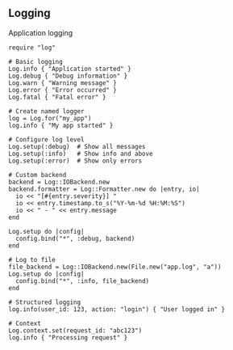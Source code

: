 <!-- METADATA
{
  "title": "Crystal Logging",
  "tags": [
    "crystal",
    "logging",
    "debugging"
  ],
  "language": "crystal"
}
-->

## Logging
Application logging
```crystal
require "log"

# Basic logging
Log.info { "Application started" }
Log.debug { "Debug information" }
Log.warn { "Warning message" }
Log.error { "Error occurred" }
Log.fatal { "Fatal error" }

# Create named logger
log = Log.for("my_app")
log.info { "My app started" }

# Configure log level
Log.setup(:debug)  # Show all messages
Log.setup(:info)   # Show info and above
Log.setup(:error)  # Show only errors

# Custom backend
backend = Log::IOBackend.new
backend.formatter = Log::Formatter.new do |entry, io|
  io << "[#{entry.severity}] "
  io << entry.timestamp.to_s("%Y-%m-%d %H:%M:%S")
  io << " - " << entry.message
end

Log.setup do |config|
  config.bind("*", :debug, backend)
end

# Log to file
file_backend = Log::IOBackend.new(File.new("app.log", "a"))
Log.setup do |config|
  config.bind("*", :info, file_backend)
end

# Structured logging
log.info(user_id: 123, action: "login") { "User logged in" }

# Context
Log.context.set(request_id: "abc123")
log.info { "Processing request" }
```
